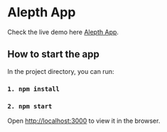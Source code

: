 # Alepth App

Check the live demo here [Alepth App](https://alepth420.web.app/).

## How to start the app

In the project directory, you can run: 

### `1. npm install`


### `2. npm start`

Open [http://localhost:3000](http://localhost:3000) to view it in the browser.


